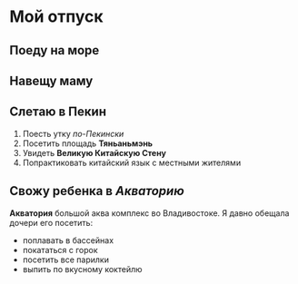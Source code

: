 # Мой отпуск

## Поеду на море

## Навещу маму

## Слетаю в Пекин

1. Поесть утку *по-Пекински*
2. Посетить площадь **Тяньаньмэнь**
3. Увидеть **Великую Китайскую Стену**
4. Попрактиковать китайский язык с местными жителями

## Свожу ребенка в *Акваторию*

**Акватория** большой аква комплекс во Владивостоке. Я давно обещала дочери его посетить:
* поплавать в бассейнах
* покататься с горок
* посетить все парилки
* выпить по вкусному коктейлю